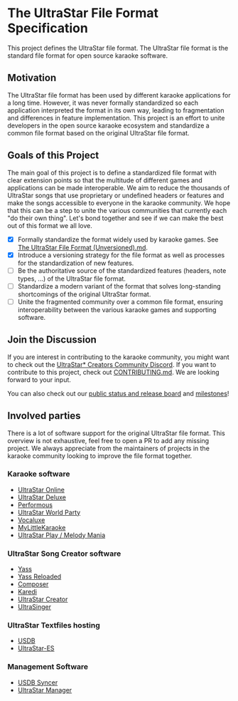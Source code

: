 # The UltraStar File Format Specification

This project defines the UltraStar file format.
The UltraStar file format is the standard file format for open source karaoke software.

## Motivation

The UltraStar file format has been used by different karaoke applications for a long time.
However, it was never formally standardized so each application interpreted the format in its own way, leading to fragmentation and differences in feature implementation.
This project is an effort to unite developers in the open source karaoke ecosystem and standardize a common file format based on the original UltraStar file format.

## Goals of this Project

The main goal of this project is to define a standardized file format with clear extension points so that the multitude of different games and applications can be made interoperable.
We aim to reduce the thousands of UltraStar songs that use proprietary or undefined headers or features and make the songs accessible to everyone in the karaoke community.
We hope that this can be a step to unite the various communities that currently each "do their own thing". Let's bond together and see if we can make the best out of this format we all love.

- [x] Formally standardize the format widely used by karaoke games. See [The UltraStar File Format (Unversioned).md](https://github.com/Ultrastar-Deluxe/format/blob/main/The%20UltraStar%20File%20Format%20(Unversioned).md).
- [x] Introduce a versioning strategy for the file format as well as processes for the standardization of new features.
- [ ] Be the authoritative source of the standardized features (headers, note types, ...) of the UltraStar file format.
- [ ] Standardize a modern variant of the format that solves long-standing shortcomings of the original UltraStar format.
- [ ] Unite the fragmented community over a common file format, ensuring interoperability between the various karaoke games and supporting software.

## Join the Discussion

If you are interest in contributing to the karaoke community, you might want to check out the [UltraStar* Creators Community Discord](https://discord.gg/tNEXZw2QJX).
If you want to contribute to this project, check out [CONTRIBUTING.md](https://github.com/UltraStar-Deluxe/format/blob/main/.github/CONTRIBUTING.md).
We are looking forward to your input.

You can also check out our [public status and release board](https://github.com/orgs/UltraStar-Deluxe/projects/3/views/1) and [milestones](https://github.com/UltraStar-Deluxe/format/milestones)!

## Involved parties

There is a lot of software support for the original UltraStar file format.
This overview is not exhaustive, feel free to open a PR to add any missing project.
We always appreciate from the maintainers of projects in the karaoke community looking to improve the file format together.

### Karaoke software
* [UltraStar Online](http://ultrastaronline.com/)
* [UltraStar Deluxe](https://github.com/UltraStar-Deluxe/USDX)
* [Performous](https://github.com/performous/performous)
* [UltraStar World Party](https://github.com/ultrastares/ultrastar-worldparty)
* [Vocaluxe](https://github.com/Vocaluxe/Vocaluxe)
* [MyLittleKaraoke](https://www.mylittlekaraoke.com/)
* [UltraStar Play / Melody Mania](https://github.com/UltraStar-Deluxe/Play)

### UltraStar Song Creator software
* [Yass](https://github.com/SarutaSan72/Yass)
* [Yass Reloaded](https://github.com/DoubleDee73/Yass)
* [Composer](https://github.com/performous/composer)
* [Karedi](https://github.com/Nianna/Karedi)
* [UltraStar Creator](https://github.com/UltraStar-Deluxe/UltraStar-Creator)
* [UltraSinger](https://github.com/rakuri255/UltraSinger)

### UltraStar Textfiles hosting
* [USDB](https://usdb.animux.de)
* [UltraStar-ES](http://ultrastar-es.org/)

### Management Software
* [USDB Syncer](https://github.com/bohning/usdb_syncer)
* [UltraStar Manager](https://github.com/UltraStar-Deluxe/UltraStar-Manager)
